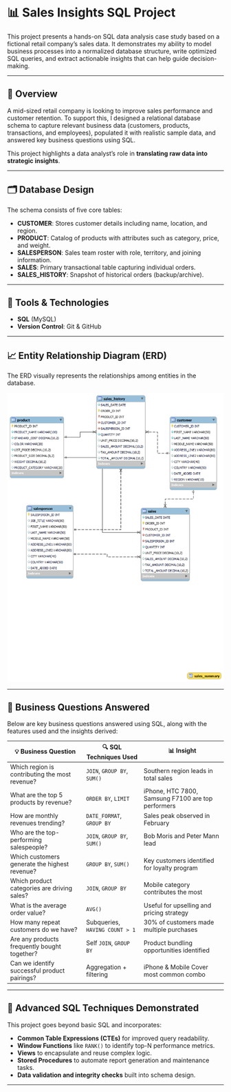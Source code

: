 # 📊 Sales Insights SQL Project

This project presents a hands-on SQL data analysis case study based on a fictional retail company’s sales data. It demonstrates my ability to model business processes into a normalized database structure, write optimized SQL queries, and extract actionable insights that can help guide decision-making.

---

## 🧾 Overview

A mid-sized retail company is looking to improve sales performance and customer retention. To support this, I designed a relational database schema to capture relevant business data (customers, products, transactions, and employees), populated it with realistic sample data, and answered key business questions using SQL.

This project highlights a data analyst’s role in **translating raw data into strategic insights**.

---

## 🗂️ Database Design

The schema consists of five core tables:

- **CUSTOMER**: Stores customer details including name, location, and region.
- **PRODUCT**: Catalog of products with attributes such as category, price, and weight.
- **SALESPERSON**: Sales team roster with role, territory, and joining information.
- **SALES**: Primary transactional table capturing individual orders.
- **SALES_HISTORY**: Snapshot of historical orders (backup/archive).

---

## 🧰 Tools & Technologies

- **SQL** (MySQL)
- **Version Control**: Git & GitHub

---

## 📈 Entity Relationship Diagram (ERD)

The ERD visually represents the relationships among entities in the database.

![ERD Diagram](./ERD%20image.png)


---

## 💼 Business Questions Answered

Below are key business questions answered using SQL, along with the features used and the insights derived:

| 💡 Business Question                         | 🔍 SQL Techniques Used      | 📊 Insight |
|---------------------------------------------|-----------------------------|------------|
| Which region is contributing the most revenue? | `JOIN`, `GROUP BY`, `SUM()` | Southern region leads in total sales |
| What are the top 5 products by revenue?     | `ORDER BY`, `LIMIT`         | iPhone, HTC 7800, Samsung F7100 are top performers |
| How are monthly revenues trending?          | `DATE_FORMAT`, `GROUP BY`   | Sales peak observed in February |
| Who are the top-performing salespeople?     | `JOIN`, `GROUP BY`, `SUM()` | Bob Moris and Peter Mann lead |
| Which customers generate the highest revenue? | `GROUP BY`, `SUM()`         | Key customers identified for loyalty program |
| Which product categories are driving sales? | `JOIN`, `GROUP BY`          | Mobile category contributes the most |
| What is the average order value?            | `AVG()`                     | Useful for upselling and pricing strategy |
| How many repeat customers do we have?       | Subqueries, `HAVING COUNT > 1` | 30% of customers made multiple purchases |
| Are any products frequently bought together? | Self `JOIN`, `GROUP BY`     | Product bundling opportunities identified |
| Can we identify successful product pairings? | Aggregation + filtering     | iPhone & Mobile Cover most common combo |

---

## 🧠 Advanced SQL Techniques Demonstrated

This project goes beyond basic SQL and incorporates:

- **Common Table Expressions (CTEs)** for improved query readability.
- **Window Functions** like `RANK()` to identify top-N performance metrics.
- **Views** to encapsulate and reuse complex logic.
- **Stored Procedures** to automate report generation and maintenance tasks.
- **Data validation and integrity checks** built into schema design.

---
